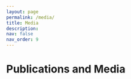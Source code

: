 ```yaml
---
layout: page
permalink: /media/
title: Media
description:
nav: false
nav_order: 9
---
```


# Publications and Media

